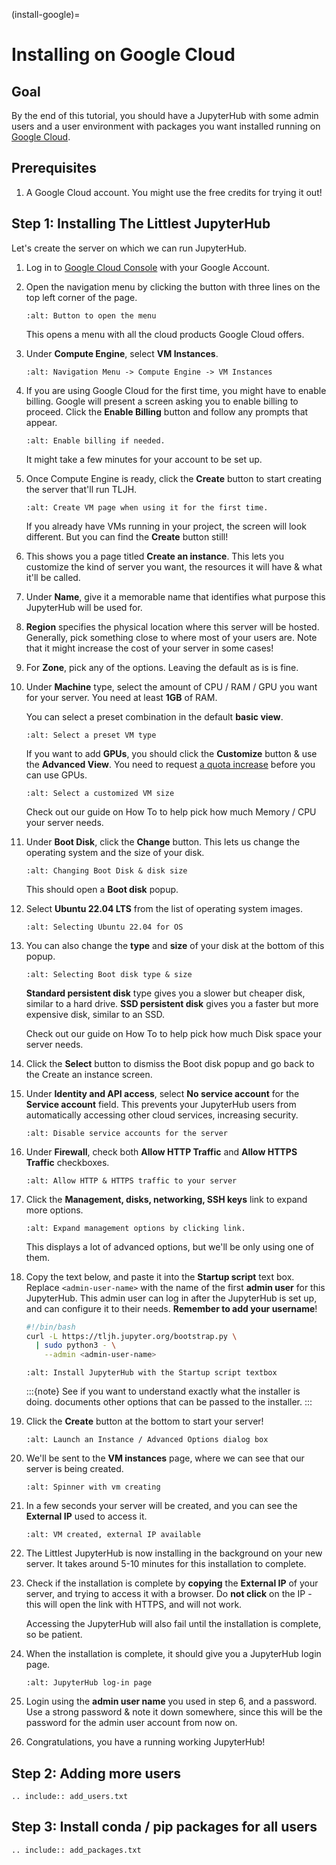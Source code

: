 (install-google)=

# Installing on Google Cloud

## Goal

By the end of this tutorial, you should have a JupyterHub with some admin
users and a user environment with packages you want installed running on
[Google Cloud](https://cloud.google.com/).

## Prerequisites

1. A Google Cloud account. You might use the free credits for trying it out!

## Step 1: Installing The Littlest JupyterHub

Let's create the server on which we can run JupyterHub.

1.  Log in to [Google Cloud Console](https://console.cloud.google.com) with
    your Google Account.

2.  Open the navigation menu by clicking the button with three lines on the top
    left corner of the page.

    ```{image} ../images/providers/google/left-menu-button.png
    :alt: Button to open the menu
    ```

    This opens a menu with all the cloud products Google Cloud offers.

3.  Under **Compute Engine**, select **VM Instances**.

    ```{image} ../images/providers/google/vm-instances-menu.png
    :alt: Navigation Menu -> Compute Engine -> VM Instances
    ```

4.  If you are using Google Cloud for the first time, you might have to
    enable billing. Google will present a screen asking you to enable billing
    to proceed. Click the **Enable Billing** button and follow any prompts
    that appear.

    ```{image} ../images/providers/google/enable-billing.png
    :alt: Enable billing if needed.
    ```

    It might take a few minutes for your account to be set up.

5.  Once Compute Engine is ready, click the **Create** button to start
    creating the server that'll run TLJH.

    ```{image} ../images/providers/google/create-vm-first.png
    :alt: Create VM page when using it for the first time.
    ```

    If you already have VMs running in your project, the screen will look
    different. But you can find the **Create** button still!

6.  This shows you a page titled **Create an instance**. This lets you customize
    the kind of server you want, the resources it will have & what it'll be called.

7.  Under **Name**, give it a memorable name that identifies what purpose this
    JupyterHub will be used for.

8.  **Region** specifies the physical location where this server will be hosted.
    Generally, pick something close to where most of your users are. Note that
    it might increase the cost of your server in some cases!

9.  For **Zone**, pick any of the options. Leaving the default as is is fine.

10. Under **Machine** type, select the amount of CPU / RAM / GPU you want for your
    server. You need at least **1GB** of RAM.

    You can select a preset combination in the default **basic view**.

    ```{image} ../images/providers/google/machine-type-basic.png
    :alt: Select a preset VM type
    ```

    If you want to add **GPUs**, you should click the **Customize** button &
    use the **Advanced View**. You need to request [a quota increase](https://cloud.google.com/compute/quotas#gpus)
    before you can use GPUs.

    ```{image} ../images/providers/google/machine-type-advanced.png
    :alt: Select a customized VM size
    ```

    Check out our guide on How To [](/howto/admin/resource-estimation) to help pick
    how much Memory / CPU your server needs.

11. Under **Boot Disk**, click the **Change** button. This lets us change the
    operating system and the size of your disk.

    ```{image} ../images/providers/google/boot-disk-button.png
    :alt: Changing Boot Disk & disk size
    ```

    This should open a **Boot disk** popup.

12. Select **Ubuntu 22.04 LTS** from the list of operating system images.

    ```{image} ../images/providers/google/boot-disk-ubuntu.png
    :alt: Selecting Ubuntu 22.04 for OS
    ```

13. You can also change the **type** and **size** of your disk at the bottom
    of this popup.

    ```{image} ../images/providers/google/boot-disk-size.png
    :alt: Selecting Boot disk type & size
    ```

    **Standard persistent disk** type gives you a slower but cheaper disk, similar
    to a hard drive. **SSD persistent disk** gives you a faster but more expensive
    disk, similar to an SSD.

    Check out our guide on How To [](/howto/admin/resource-estimation) to help pick
    how much Disk space your server needs.

14. Click the **Select** button to dismiss the Boot disk popup and go back to the
    Create an instance screen.

15. Under **Identity and API access**, select **No service account** for the
    **Service account** field. This prevents your JupyterHub users from automatically
    accessing other cloud services, increasing security.

    ```{image} ../images/providers/google/no-service-account.png
    :alt: Disable service accounts for the server
    ```

16. Under **Firewall**, check both **Allow HTTP Traffic** and **Allow HTTPS Traffic**
    checkboxes.

    ```{image} ../images/providers/google/firewall.png
    :alt: Allow HTTP & HTTPS traffic to your server
    ```

17. Click the **Management, disks, networking, SSH keys** link to expand more
    options.

    ```{image} ../images/providers/google/management-button.png
    :alt: Expand management options by clicking link.
    ```

    This displays a lot of advanced options, but we'll be only using one of them.

18. Copy the text below, and paste it into the **Startup script** text box. Replace
    `<admin-user-name>` with the name of the first **admin user** for this
    JupyterHub. This admin user can log in after the JupyterHub is set up, and
    can configure it to their needs. **Remember to add your username**!

    ```bash
    #!/bin/bash
    curl -L https://tljh.jupyter.org/bootstrap.py \
      | sudo python3 - \
        --admin <admin-user-name>
    ```

    ```{image} ../images/providers/google/startup-script.png
    :alt: Install JupyterHub with the Startup script textbox
    ```

    :::{note}
    See [](/topic/installer-actions) if you want to understand exactly what the installer is doing.
    [](/topic/customizing-installer) documents other options that can be passed to the installer.
    :::

19. Click the **Create** button at the bottom to start your server!

    ```{image} ../images/providers/google/create-vm-button.png
    :alt: Launch an Instance / Advanced Options dialog box
    ```

20. We'll be sent to the **VM instances** page, where we can see that our server
    is being created.

    ```{image} ../images/providers/google/vm-creating.png
    :alt: Spinner with vm creating
    ```

21. In a few seconds your server will be created, and you can see the **External IP**
    used to access it.

    ```{image} ../images/providers/google/vm-created.png
    :alt: VM created, external IP available
    ```

22. The Littlest JupyterHub is now installing in the background on your new server.
    It takes around 5-10 minutes for this installation to complete.

23. Check if the installation is complete by **copying** the **External IP**
    of your server, and trying to access it with a browser. Do **not click** on the
    IP - this will open the link with HTTPS, and will not work.

    Accessing the JupyterHub will also fail until the installation is complete,
    so be patient.

24. When the installation is complete, it should give you a JupyterHub login page.

    ```{image} ../images/first-login.png
    :alt: JupyterHub log-in page
    ```

25. Login using the **admin user name** you used in step 6, and a password. Use a
    strong password & note it down somewhere, since this will be the password for
    the admin user account from now on.

26. Congratulations, you have a running working JupyterHub!

## Step 2: Adding more users

```{eval-rst}
.. include:: add_users.txt
```

## Step 3: Install conda / pip packages for all users

```{eval-rst}
.. include:: add_packages.txt
```
